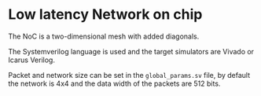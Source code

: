 # Low latency Network on chip
The NoC is a two-dimensional mesh with added diagonals.

The Systemverilog language is used and the target simulators are Vivado or Icarus Verilog.

Packet and network size can be set in the ```global_params.sv``` file, by default the network is 4x4 and the data width of the packets are 512 bits.